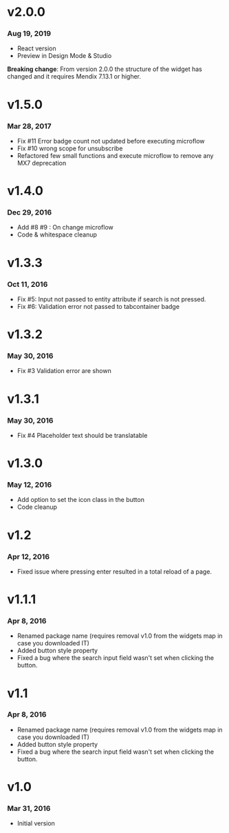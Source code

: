 # v2.0.0

### Aug 19, 2019

- React version
- Preview in Design Mode & Studio

**Breaking change**: From version 2.0.0 the structure of the widget has changed and it requires Mendix 7.13.1 or higher.

# v1.5.0

### Mar 28, 2017

- Fix #11 Error badge count not updated before executing microflow
- Fix #10 wrong scope for unsubscribe
- Refactored few small functions and execute microflow to remove any MX7 deprecation

# v1.4.0

### Dec 29, 2016

- Add #8 #9 : On change microflow
- Code & whitespace cleanup

# v1.3.3

### Oct 11, 2016

- Fix #5: Input not passed to entity attribute if search is not pressed.
- Fix #6: Validation error not passed to tabcontainer badge

# v1.3.2

### May 30, 2016

- Fix #3 Validation error are shown

# v1.3.1

### May 30, 2016

- Fix #4 Placeholder text should be translatable

# v1.3.0

### May 12, 2016

- Add option to set the icon class in the button
- Code cleanup

# v1.2

### Apr 12, 2016

- Fixed issue where pressing enter resulted in a total reload of a page.

# v1.1.1

### Apr 8, 2016

- Renamed package name (requires removal v1.0 from the widgets map in case you downloaded IT)
- Added button style property
- Fixed a bug where the search input field wasn't set when clicking the button.

# v1.1

### Apr 8, 2016

- Renamed package name (requires removal v1.0 from the widgets map in case you downloaded IT)
- Added button style property
- Fixed a bug where the search input field wasn't set when clicking the button.

# v1.0

### Mar 31, 2016

- Initial version
